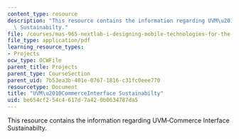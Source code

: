 ```yaml
---
content_type: resource
description: "This resource contains the information regarding UVM\u2010Commerce Interface\
  \ Sustainabilty."
file: /courses/mas-965-nextlab-i-designing-mobile-technologies-for-the-next-billion-users-fall-2008/be654cf254c4617d7a420b0634787da5_MITMAS_965F08_mcomm_m4.pdf
file_type: application/pdf
learning_resource_types:
- Projects
ocw_type: OCWFile
parent_title: Projects
parent_type: CourseSection
parent_uid: 7b53ea3b-401e-0767-1816-c31fc0eee770
resourcetype: Document
title: "UVM\u2010CommerceInterface Sustainabilty"
uid: be654cf2-54c4-617d-7a42-0b0634787da5
---
```

This resource contains the information regarding UVM‐Commerce Interface Sustainabilty.

